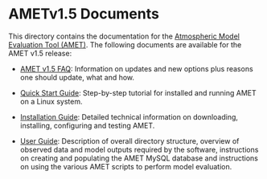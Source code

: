 AMETv1.5 Documents 
==================

This directory contains the documentation for the [Atmospheric Model Evaluation Tool (AMET)](http://www.epa.gov/cmaq/atmospheric-model-evaluation-tool).
The following documents are available for the AMET v1.5 release:

- [AMET v1.5 FAQ](AMET_FAQ.md): Information on updates and new options plus reasons one should update, what and how.

- [Quick Start Guide](AMET_QuickStart_Guide_v15.md): Step-by-step tutorial for installed and running AMET on a Linux system.

- [Installation Guide](AMET_Install_Guide_v15.md): Detailed technical information on downloading, installing, configuring and testing AMET.

- [User Guide](AMET_User_Guide_v15.md): Description of overall directory structure, overview of observed data and model outputs required by the software, instructions on creating and populating the AMET MySQL database and instructions on using the various AMET scripts to perform model evaluation.

